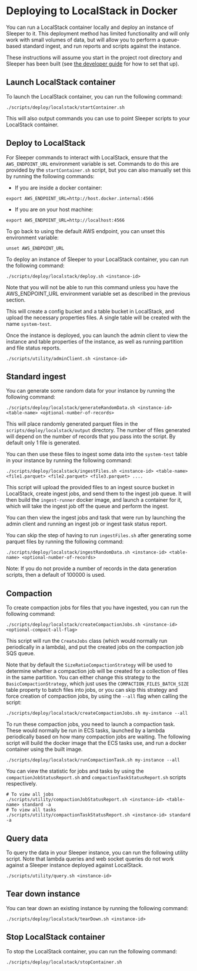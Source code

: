 Deploying to LocalStack in Docker
=================================

You can run a LocalStack container locally and deploy an instance of Sleeper to it. This deployment method has limited
functionality and will only work with small volumes of data, but will allow you to perform a queue-based standard
ingest, and run reports and scripts against the instance.

These instructions will assume you start in the project root directory and Sleeper has been built
(see [the developer guide](11-dev-guide.md) for how to set that up).

## Launch LocalStack container

To launch the LocalStack container, you can run the following command:

```shell
./scripts/deploy/localstack/startContainer.sh
```

This will also output commands you can use to point Sleeper scripts to your LocalStack container.

## Deploy to LocalStack

For Sleeper commands to interact with LocalStack, ensure that the `AWS_ENDPOINT_URL` environment variable
is set. Commands to do this are provided by the `startContainer.sh` script, but you can also manually set this by
running the following commands:

- If you are inside a docker container:
```shell
export AWS_ENDPOINT_URL=http://host.docker.internal:4566
```

- If you are on your host machine:
```shell
export AWS_ENDPOINT_URL=http://localhost:4566
```

To go back to using the default AWS endpoint, you can unset this environment variable:

```shell
unset AWS_ENDPOINT_URL
```

To deploy an instance of Sleeper to your LocalStack container, you can run the following command:

```shell
./scripts/deploy/localstack/deploy.sh <instance-id>
```

Note that you will not be able to run this command unless you have the AWS_ENDPOINT_URL environment variable
set as described in the previous section.

This will create a config bucket and a table bucket in LocalStack, and upload the necessary properties files.
A single table will be created with the name `system-test`.

Once the instance is deployed, you can launch the admin client to view the instance and table properties of the
instance, as well as running partition and file status reports.

```shell
./scripts/utility/adminClient.sh <instance-id>
```

## Standard ingest

You can generate some random data for your instance by running the following command:

```shell
./scripts/deploy/localstack/generateRandomData.sh <instance-id> <table-name> <optional-number-of-records>
```

This will place randomly generated parquet files in the `scripts/deploy/localstack/output` directory. The number of files
generated will depend on the number of records that you pass into the script. By default only 1 file is generated.

You can then use these files to ingest some data into the `system-test` table in your instance by running the
following command:

```shell
./scripts/deploy/localstack/ingestFiles.sh <instance-id> <table-name> <file1.parquet> <file2.parquet> <file3.parquet> ....
```

This script will upload the provided files to an ingest source bucket in LocalStack, create ingest jobs, and
send them to the ingest job queue. It will then build the `ingest-runner` docker image, and launch a container for it,
which will take the ingest job off the queue and perform the ingest.

You can then view the ingest jobs and task that were run by launching the admin client and running an ingest job or
ingest task status report.

You can skip the step of having to run `ingestFiles.sh` after generating some parquet files by running the
following command:

```shell
./scripts/deploy/localstack/ingestRandomData.sh <instance-id> <table-name> <optional-number-of-records>
```

Note: If you do not provide a number of records in the data generation scripts, then a default of 100000 is used.

## Compaction

To create compaction jobs for files that you have ingested, you can run the following command:
```shell
./scripts/deploy/localstack/createCompactionJobs.sh <instance-id> <optional-compact-all-flag>
```

This script will run the `CreateJobs` class (which would normally run periodically in a lambda), and put the created
jobs on the compaction job SQS queue.

Note that by default the `SizeRatioCompactionStrategy` will be used to determine whether a compaction job will be
created for a collection of files in the same partition. You can either change this strategy to the
`BasicCompactionStrategy`, which just uses the `COMPACTION_FILES_BATCH_SIZE` table property to batch files into jobs,
or you can skip this strategy and force creation of compaction jobs, by using the `--all` flag when calling the script:

```shell
./scripts/deploy/localstack/createCompactionJobs.sh my-instance --all
```

To run these compaction jobs, you need to launch a compaction task. These would normally be run in ECS tasks, launched
by a lambda periodically based on how many compaction jobs are waiting. The following script will build the docker
image that the ECS tasks use, and run a docker container using the built image.

```shell
./scripts/deploy/localstack/runCompactionTask.sh my-instance --all
```

You can view the statistic for jobs and tasks by using the `compactionJobStatusReport.sh` and
`compactionTaskStatusReport.sh` scripts respectively.

```shell
# To view all jobs
./scripts/utility/compactionJobStatusReport.sh <instance-id> <table-name> standard -a
# To view all tasks
./scripts/utility/compactionTaskStatusReport.sh <instance-id> standard -a
```



## Query data

To query the data in your Sleeper instance, you can run the following utility script. Note that lambda queries and
web socket queries do not work against a Sleeper instance deployed against LocalStack.

```shell
./scripts/utility/query.sh <instance-id>
```

## Tear down instance

You can tear down an existing instance by running the following command:

```shell
./scripts/deploy/localstack/tearDown.sh <instance-id>
```

## Stop LocalStack container

To stop the LocalStack container, you can run the following command:

```shell
./scripts/deploy/localstack/stopContainer.sh
```
